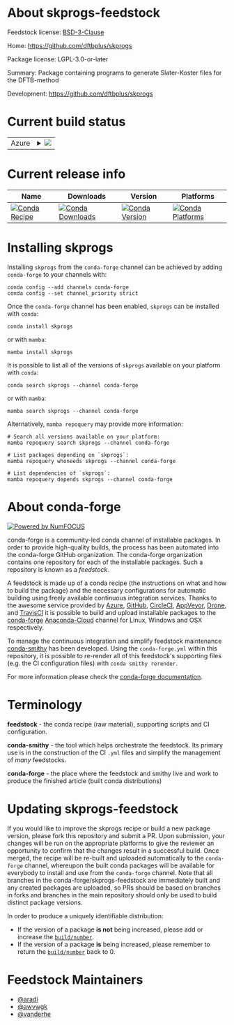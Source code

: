 About skprogs-feedstock
=======================

Feedstock license: [BSD-3-Clause](https://github.com/conda-forge/skprogs-feedstock/blob/main/LICENSE.txt)

Home: https://github.com/dftbplus/skprogs

Package license: LGPL-3.0-or-later

Summary: Package containing programs to generate Slater-Koster files for the DFTB-method


Development: https://github.com/dftbplus/skprogs

Current build status
====================


<table>
    
  <tr>
    <td>Azure</td>
    <td>
      <details>
        <summary>
          <a href="https://dev.azure.com/conda-forge/feedstock-builds/_build/latest?definitionId=16518&branchName=main">
            <img src="https://dev.azure.com/conda-forge/feedstock-builds/_apis/build/status/skprogs-feedstock?branchName=main">
          </a>
        </summary>
        <table>
          <thead><tr><th>Variant</th><th>Status</th></tr></thead>
          <tbody><tr>
              <td>linux_64</td>
              <td>
                <a href="https://dev.azure.com/conda-forge/feedstock-builds/_build/latest?definitionId=16518&branchName=main">
                  <img src="https://dev.azure.com/conda-forge/feedstock-builds/_apis/build/status/skprogs-feedstock?branchName=main&jobName=linux&configuration=linux%20linux_64_" alt="variant">
                </a>
              </td>
            </tr>
          </tbody>
        </table>
      </details>
    </td>
  </tr>
</table>

Current release info
====================

| Name | Downloads | Version | Platforms |
| --- | --- | --- | --- |
| [![Conda Recipe](https://img.shields.io/badge/recipe-skprogs-green.svg)](https://anaconda.org/conda-forge/skprogs) | [![Conda Downloads](https://img.shields.io/conda/dn/conda-forge/skprogs.svg)](https://anaconda.org/conda-forge/skprogs) | [![Conda Version](https://img.shields.io/conda/vn/conda-forge/skprogs.svg)](https://anaconda.org/conda-forge/skprogs) | [![Conda Platforms](https://img.shields.io/conda/pn/conda-forge/skprogs.svg)](https://anaconda.org/conda-forge/skprogs) |

Installing skprogs
==================

Installing `skprogs` from the `conda-forge` channel can be achieved by adding `conda-forge` to your channels with:

```
conda config --add channels conda-forge
conda config --set channel_priority strict
```

Once the `conda-forge` channel has been enabled, `skprogs` can be installed with `conda`:

```
conda install skprogs
```

or with `mamba`:

```
mamba install skprogs
```

It is possible to list all of the versions of `skprogs` available on your platform with `conda`:

```
conda search skprogs --channel conda-forge
```

or with `mamba`:

```
mamba search skprogs --channel conda-forge
```

Alternatively, `mamba repoquery` may provide more information:

```
# Search all versions available on your platform:
mamba repoquery search skprogs --channel conda-forge

# List packages depending on `skprogs`:
mamba repoquery whoneeds skprogs --channel conda-forge

# List dependencies of `skprogs`:
mamba repoquery depends skprogs --channel conda-forge
```


About conda-forge
=================

[![Powered by
NumFOCUS](https://img.shields.io/badge/powered%20by-NumFOCUS-orange.svg?style=flat&colorA=E1523D&colorB=007D8A)](https://numfocus.org)

conda-forge is a community-led conda channel of installable packages.
In order to provide high-quality builds, the process has been automated into the
conda-forge GitHub organization. The conda-forge organization contains one repository
for each of the installable packages. Such a repository is known as a *feedstock*.

A feedstock is made up of a conda recipe (the instructions on what and how to build
the package) and the necessary configurations for automatic building using freely
available continuous integration services. Thanks to the awesome service provided by
[Azure](https://azure.microsoft.com/en-us/services/devops/), [GitHub](https://github.com/),
[CircleCI](https://circleci.com/), [AppVeyor](https://www.appveyor.com/),
[Drone](https://cloud.drone.io/welcome), and [TravisCI](https://travis-ci.com/)
it is possible to build and upload installable packages to the
[conda-forge](https://anaconda.org/conda-forge) [Anaconda-Cloud](https://anaconda.org/)
channel for Linux, Windows and OSX respectively.

To manage the continuous integration and simplify feedstock maintenance
[conda-smithy](https://github.com/conda-forge/conda-smithy) has been developed.
Using the ``conda-forge.yml`` within this repository, it is possible to re-render all of
this feedstock's supporting files (e.g. the CI configuration files) with ``conda smithy rerender``.

For more information please check the [conda-forge documentation](https://conda-forge.org/docs/).

Terminology
===========

**feedstock** - the conda recipe (raw material), supporting scripts and CI configuration.

**conda-smithy** - the tool which helps orchestrate the feedstock.
                   Its primary use is in the construction of the CI ``.yml`` files
                   and simplify the management of *many* feedstocks.

**conda-forge** - the place where the feedstock and smithy live and work to
                  produce the finished article (built conda distributions)


Updating skprogs-feedstock
==========================

If you would like to improve the skprogs recipe or build a new
package version, please fork this repository and submit a PR. Upon submission,
your changes will be run on the appropriate platforms to give the reviewer an
opportunity to confirm that the changes result in a successful build. Once
merged, the recipe will be re-built and uploaded automatically to the
`conda-forge` channel, whereupon the built conda packages will be available for
everybody to install and use from the `conda-forge` channel.
Note that all branches in the conda-forge/skprogs-feedstock are
immediately built and any created packages are uploaded, so PRs should be based
on branches in forks and branches in the main repository should only be used to
build distinct package versions.

In order to produce a uniquely identifiable distribution:
 * If the version of a package **is not** being increased, please add or increase
   the [``build/number``](https://docs.conda.io/projects/conda-build/en/latest/resources/define-metadata.html#build-number-and-string).
 * If the version of a package **is** being increased, please remember to return
   the [``build/number``](https://docs.conda.io/projects/conda-build/en/latest/resources/define-metadata.html#build-number-and-string)
   back to 0.

Feedstock Maintainers
=====================

* [@aradi](https://github.com/aradi/)
* [@awvwgk](https://github.com/awvwgk/)
* [@vanderhe](https://github.com/vanderhe/)

